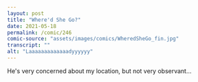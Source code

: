```yaml
---
layout: post
title: "Where'd She Go?"
date: 2021-05-18
permalink: /comic/246
comic-source: "assets/images/comics/WheredSheGo_fin.jpg"
transcript: ""
alt: "Laaaaaaaaaaaaadyyyyyy"
---
```


He's very concerned about my location, but not very observant...
